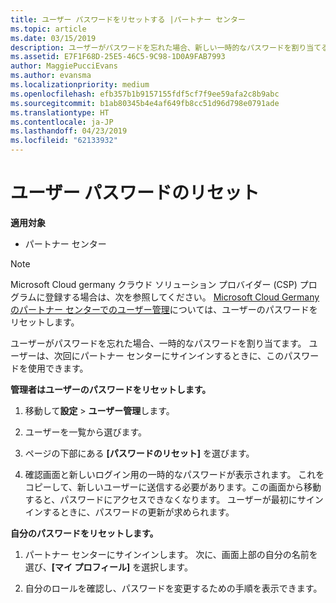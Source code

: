 ```yaml
---
title: ユーザー パスワードをリセットする |パートナー センター
ms.topic: article
ms.date: 03/15/2019
description: ユーザーがパスワードを忘れた場合、新しい一時的なパスワードを割り当てることができます。 ユーザーは、次回にパートナー センターにサインインするときに、このパスワードを使用できます。
ms.assetid: E7F1F68D-25E5-46C5-9C98-1D0A9FAB7993
author: MaggiePucciEvans
ms.author: evansma
ms.localizationpriority: medium
ms.openlocfilehash: efb357b1b9157155fdf5cf7f9ee59afa2c8b9abc
ms.sourcegitcommit: b1ab80345b4e4af649fb8cc51d96d798e0791ade
ms.translationtype: HT
ms.contentlocale: ja-JP
ms.lasthandoff: 04/23/2019
ms.locfileid: "62133932"
---
```

# <a name="reset-a-user-password"></a>ユーザー パスワードのリセット

**適用対象**

-  パートナー センター
   
> [!NOTE]  
>  Microsoft Cloud germany クラウド ソリューション プロバイダー (CSP) プログラムに登録する場合は、次を参照してください。 [Microsoft Cloud Germany のパートナー センターでのユーザー管理](user-management-in-partner-center-for-microsoft-cloud-germany.md)については、ユーザーのパスワードをリセットします。

ユーザーがパスワードを忘れた場合、一時的なパスワードを割り当てます。 ユーザーは、次回にパートナー センターにサインインするときに、このパスワードを使用できます。

**管理者はユーザーのパスワードをリセットします。**

1.  移動して**設定** &gt; **ユーザー管理**します。
2.  ユーザーを一覧から選びます。

3.  ページの下部にある **[パスワードのリセット]** を選びます。

4.  確認画面と新しいログイン用の一時的なパスワードが表示されます。 これをコピーして、新しいユーザーに送信する必要があります。この画面から移動すると、パスワードにアクセスできなくなります。 ユーザーが最初にサインインするときに、パスワードの更新が求められます。

**自分のパスワードをリセットします。**

1.  パートナー センターにサインインします。 次に、画面上部の自分の名前を選び、**[マイ プロフィール]** を選択します。

2.  自分のロールを確認し、パスワードを変更するための手順を表示できます。

 

 



